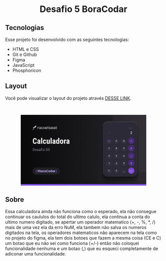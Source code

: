 
<h1 align="center"> Desafio 5 BoraCodar </h1>


##  Tecnologias

Esse projeto foi desenvolvido com as seguintes tecnologias:

- HTML e CSS
- Git e Github
- Figma
- JavaScript
- Phosphoricon

##  Layout

Você pode visualizar o layout do projeto através [DESSE LINK](https://www.figma.com/community/file/1202607074523509182). 

<br>
<p align="center">
  <img alt="Desafio 5" src="img/Cover.png" width="80%">
</p>

## Sobre
Essa calculadora ainda não funciona como o esperado, ela não consegue continuar os caululos do total do ultimo calulo, ela continua a conta do ultimo numero digitado, se apertar um operador matematico (+, -, %, *, /) mais de uma vez ela da erro NuM, ela tambem não salva os numeros digitados na tela, os operadores matematicos não aparecem na tela como no projeto do figma, ela tem dois botoes que fazem a mesma coisa (CE e C) um botao que eu não sei como funciona (+/-) então não coloquei funcionalidade nenhuma e um botao (,) que eu esqueci completamente de adiconar uma funcionalidade. 
